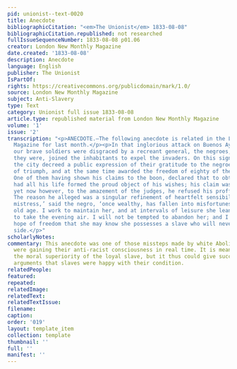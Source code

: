 ```yaml
---
pid: unionist--text-0020
title: Anecdote
bibliographicCitation: "<em>The Unionist</em> 1833-08-08"
bibliographicCitation.republished: not researched
fullIssueSequenceNumber: 1833-08-08 p01.06
creator: London New Monthly Magazine
date.created: '1833-08-08'
description: Anecdote
language: English
publisher: The Unionist
IsPartOf: 
rights: https://creativecommons.org/publicdomain/mark/1.0/
source: London New Monthly Magazine
subject: Anti-Slavery
type: Text
category: Unionist full issue 1833-08-08
article.type: republished material from London New Monthly Magazine
volume: '1'
issue: '2'
transcription: "<p>ANECDOTE.—The following anecdote is related in the London New Monthly
  Magazine for last month.</p><p>In that inglorious attack on Buenos Ayres, where
  our brave soldiers were disgraced by a recreant general, the negroes, slaves as
  they were, joined the inhabitants to expel the invaders. On this signal occasion,
  the city decreed a public expression of their gratitude to the negroes, in a sort
  of triumph, and at the same time awarded the freedom of eighty of their leaders.
  One of them having shown his claims to the boon, declared that to obtain his freedom
  had all his life formed the proud object of his wishes; his claim was indisputable;
  yet now however, to the amazement of the judges, he refused his proffered freedom!
  The reason he alleged was a singular refinement of heartfelt sensibility: ‘My kind
  mistress,’ said the negro, ‘once wealthy, has fallen into misfortunes in her infirm
  old age. I work to maintain her, and at intervals of leisure she leans on my arm
  to take the evening air. I will not be tempted to abandon her; and I renounce the
  hope of freedom that she may know she possesses a slave who will never quit her
  side.</p>"
scholarlyNotes: 
commentary: This anecdote was one of those missteps made by white Abolitionists who
  were gaining their anti-racist consciousness in real time. It is meant to demonstrate
  the moral superiority of the loyal slave, but it thus could give succor to the pro-slavery
  arguments that slaves were happy with their condition.
relatedPeople: 
featured: 
repeated: 
relatedImage: 
relatedText: 
relatedTextIssue: 
filename: 
caption: 
order: '019'
layout: template_item
collection: template
thumbnail: ''
full: ''
manifest: ''
---
```

